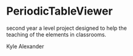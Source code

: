 PeriodicTableViewer
===================

second year a level project designed to help the  
teaching of the elements in classrooms.

Kyle Alexander
